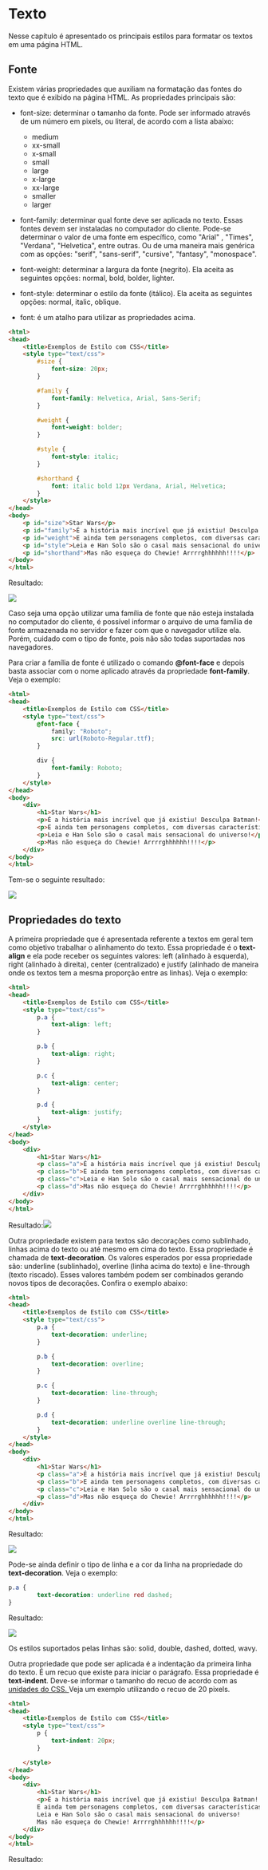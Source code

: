 # Texto

Nesse capítulo é apresentado os principais estilos para formatar os textos em uma página HTML.

## Fonte

Existem várias propriedades que auxiliam na formatação das fontes do texto que é exibido na página HTML. As propriedades principais são:

* font-size: determinar o tamanho da fonte. Pode ser informado através de um número em pixels, ou literal, de acordo com a lista abaixo:
  * medium
  * xx-small
  * x-small
  * small
  * large
  * x-large
  * xx-large
  * smaller
  * larger
* font-family: determinar qual fonte deve ser aplicada no texto. Essas fontes devem ser instaladas no computador do cliente. Pode-se determinar o valor de uma fonte em específico, como "Arial" , "Times", "Verdana", "Helvetica", entre outras. Ou de uma maneira mais genérica com as opções: "serif", "sans-serif", "cursive", "fantasy", "monospace".
* font-weight: determinar a largura da fonte \(negrito\). Ela aceita as seguintes opções: normal, bold, bolder, lighter.
* font-style: determinar o estilo da fonte \(itálico\). Ela aceita as seguintes opções: normal, italic, oblique.

* font: é um atalho para utilizar as propriedades acima.

```html
<html>
<head>
    <title>Exemplos de Estilo com CSS</title>
    <style type="text/css">
        #size {
            font-size: 20px;
        }

        #family {
            font-family: Helvetica, Arial, Sans-Serif;
        }

        #weight {
            font-weight: bolder;
        }

        #style {
            font-style: italic;
        }

        #shorthand {
            font: italic bold 12px Verdana, Arial, Helvetica;
        }
    </style>
</head>
<body>
    <p id="size">Star Wars</p>
    <p id="family">É a história mais incrível que já existiu! Desculpa Batman!</p>
    <p id="weight">E ainda tem personagens completos, com diversas características legais.</p>
    <p id="style">Leia e Han Solo são o casal mais sensacional do universo!</p>
    <p id="shorthand">Mas não esqueça do Chewie! Arrrrghhhhhh!!!!</p>
</body>
</html>
```

Resultado:

![](/assets/fonts.png)

Caso seja uma opção utilizar uma família de fonte que não esteja instalada no computador do cliente, é possível informar o arquivo de uma família de fonte armazenada no servidor e fazer com que o navegador utilize ela. Porém, cuidado com  o tipo de fonte, pois não são todas suportadas nos navegadores.

Para criar a família de fonte é utilizado o comando **@font-face** e depois basta associar com o nome aplicado através da propriedade **font-family**. Veja o exemplo:

```html
<html>
<head>
    <title>Exemplos de Estilo com CSS</title>
    <style type="text/css">
        @font-face {
            family: "Roboto";
            src: url(Roboto-Regular.ttf);
        }

        div {
            font-family: Roboto;
        }
    </style>
</head>
<body>
    <div>
        <h1>Star Wars</h1>
        <p>É a história mais incrível que já existiu! Desculpa Batman!</p>
        <p>E ainda tem personagens completos, com diversas características legais.</p>
        <p>Leia e Han Solo são o casal mais sensacional do universo!</p>
        <p>Mas não esqueça do Chewie! Arrrrghhhhhh!!!!</p>
    </div>
</body>
</html>
```

Tem-se o seguinte resultado:

![](/assets/font-face.png)

## Propriedades do texto

A primeira propriedade que é apresentada referente a textos em geral tem como objetivo trabalhar o alinhamento do texto. Essa propriedade é o **text-align** e ela pode receber os seguintes valores: left \(alinhado à esquerda\), right \(alinhado à direita\), center \(centralizado\) e justify \(alinhado de maneira onde os textos tem a mesma proporção entre as linhas\). Veja o exemplo:

```html
<html>
<head>
    <title>Exemplos de Estilo com CSS</title>
    <style type="text/css">
        p.a {
            text-align: left;
        }

        p.b {
            text-align: right;
        }

        p.c {
            text-align: center;
        }

        p.d {
            text-align: justify;
        }
    </style>
</head>
<body>
    <div>
        <h1>Star Wars</h1>
        <p class="a">É a história mais incrível que já existiu! Desculpa Batman!</p>
        <p class="b">E ainda tem personagens completos, com diversas características legais.</p>
        <p class="c">Leia e Han Solo são o casal mais sensacional do universo!</p>
        <p class="d">Mas não esqueça do Chewie! Arrrrghhhhhh!!!!</p>
    </div>
</body>
</html>
```

Resultado:![](/assets/text-align.png)

Outra propriedade existem para textos são decorações como sublinhado, linhas acima do texto ou até mesmo em cima do texto. Essa propriedade é chamada de **text-decoration**. Os valores esperados por essa propriedade são: underline \(sublinhado\), overline \(linha acima do texto\) e line-through \(texto riscado\). Esses valores também podem ser combinados gerando novos tipos de decorações. Confira o exemplo abaixo:

```html
<html>
<head>
    <title>Exemplos de Estilo com CSS</title>
    <style type="text/css">
        p.a {
            text-decoration: underline;
        }

        p.b {
            text-decoration: overline;
        }

        p.c {
            text-decoration: line-through;
        }

        p.d {
            text-decoration: underline overline line-through;
        }
    </style>
</head>
<body>
    <div>
        <h1>Star Wars</h1>
        <p class="a">É a história mais incrível que já existiu! Desculpa Batman!</p>
        <p class="b">E ainda tem personagens completos, com diversas características legais.</p>
        <p class="c">Leia e Han Solo são o casal mais sensacional do universo!</p>
        <p class="d">Mas não esqueça do Chewie! Arrrrghhhhhh!!!!</p>
    </div>
</body>
</html>
```

Resultado:

![](/assets/text-decoration.png)

Pode-se ainda definir o tipo de linha e a cor da linha na propriedade do **text-decoration**. Veja o exemplo:

```css
p.a {
        text-decoration: underline red dashed;
}
```

Resultado:

![](/assets/text-decoration-full.png)

Os estilos suportados pelas linhas são: solid, double, dashed, dotted, wavy.

Outra propriedade que pode ser aplicada é a indentação da primeira linha do texto. É um recuo que existe para iniciar o parágrafo. Essa propriedade é **text-indent**. Deve-se informar o tamanho do recuo de acordo com as [unidades do CSS. ](https://www.w3schools.com/cssref/css_units.asp.)Veja um exemplo utilizando o recuo de 20 pixels.

```html
<html>
<head>
    <title>Exemplos de Estilo com CSS</title>
    <style type="text/css">
        p {
            text-indent: 20px;
        }

    </style>
</head>
<body>
    <div>
        <h1>Star Wars</h1>
        <p>É a história mais incrível que já existiu! Desculpa Batman!
        E ainda tem personagens completos, com diversas características legais.
        Leia e Han Solo são o casal mais sensacional do universo!
        Mas não esqueça do Chewie! Arrrrghhhhhh!!!!</p>
    </div>
</body>
</html>
```

Resultado:



